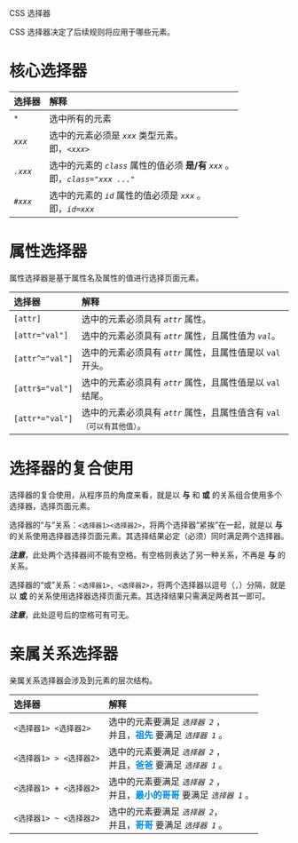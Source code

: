 <span class="title">CSS 选择器</span>

CSS 选择器决定了后续规则将应用于哪些元素。

# 核心选择器

| 选择器 | 解释 |
| :- | :- |
| *`*`* | 选中所有的元素 |
| *`xxx`* | 选中的元素必须是 *`xxx`* 类型元素。<br>即，*`<xxx>`* |
| *`.xxx`* | 选中的元素的 *`class`* 属性的值必须 **是/有** *`xxx`* 。<br>即，*`class="xxx ..."`* |
| *`#xxx`* | 选中的元素的 *`id`* 属性的值必须是 *`xxx`* 。<br>即，*`id=xxx`*|


# 属性选择器

属性选择器是基于属性名及属性的值进行选择页面元素。

| 选择器 | 解释 |
| :- | :- |
| `[attr]`        | 选中的元素必须具有 *`attr`* 属性。 |
| `[attr="val"]`  | 选中的元素必须具有 *`attr`* 属性，且属性值为 *`val`*。 |
| `[attr^="val"]` | 选中的元素必须具有 *`attr`* 属性，且属性值是以 `val` 开头。|
| `[attr$="val"]` | 选中的元素必须具有 *`attr`* 属性，且属性值是以 `val` 结尾。|
| `[attr*="val"]` | 选中的元素必须具有 *`attr`* 属性，且属性值含有 `val`<small>（可以有其他值）</small>。|


# 选择器的复合使用

选择器的复合使用，从程序员的角度来看，就是以 **与** 和 **或** 的关系组合使用多个选择器，选择页面元素。

选择器的“与”关系：`<选择器1><选择器2>`，将两个选择器“紧挨”在一起，就是以 **与** 的关系使用选择器选择页面元素。其选择结果必定（必须）同时满足两个选择器。

***注意***，此处两个选择器间不能有空格。有空格则表达了另一种关系，不再是 **与** 的关系。

选择器的“或”关系：`<选择器1>, <选择器2>`，将两个选择器以逗号（`,`）分隔，就是以 **或** 的关系使用选择器选择页面元素。其选择结果只需满足两者其一即可。

***注意***，此处逗号后的空格可有可无。


# 亲属关系选择器

亲属关系选择器会涉及到元素的层次结构。

| 选择器 | 解释 |
| :- | :- |
| `<选择器1> <选择器2>` | 选中的元素要满足 *`选择器 2`* ，<br>并且，<font color="#0088dd">**祖先**</font> 要满足 *`选择器 1`* 。|
| `<选择器1> > <选择器2>` | 选中的元素要满足 *`选择器 2`* ，<br>并且，<font color="#0088dd">**爸爸**</font> 要满足 *`选择器 1`* 。|
| `<选择器1> + <选择器2>` | 选中的元素要满足 *`选择器 2`* ，<br>并且，<font color="#0088dd">**最小的哥哥**</font> 要满足 *`选择器 1`* 。|
| `<选择器1> ~ <选择器2>` | 选中的元素要满足 *`选择器 2`*，<br> 并且，<font color="#0088dd">**哥哥**</font> 要满足 *`选择器 1`* 。|

